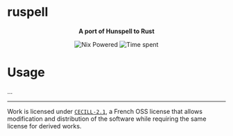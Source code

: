 # ruspell

<p align="center"><strong>
A port of Hunspell to Rust
</strong></p>

<p align="center">
  <img alt="Nix Powered" src="https://img.shields.io/badge/Nix-Powered-blue?logo=nixos" />
  <a src="https://wakatime.com/badge/github/mrnossiom/ruspell">
    <img alt="Time spent" src="https://wakatime.com/badge/github/mrnossiom/ruspell.svg" />
  </a>
</p>

# Usage

...

---

Work is licensed under [`CECILL-2.1`](https://choosealicense.com/licenses/cecill-2.1/), a French OSS license that allows modification and distribution of the software while requiring the same license for derived works.

